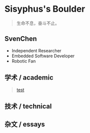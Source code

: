 # Sisyphus's Boulder

> 生命不息，奋斗不止。

## SvenChen
- Independent Researcher
- Embedded Software Developer
- Robotic Fan

## 学术 / academic

> [test](academic/example.md)

## 技术 / technical

## 杂文 / essays
